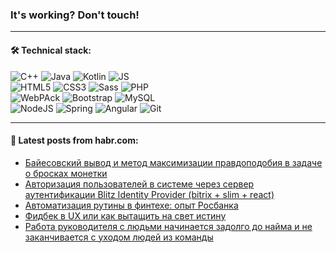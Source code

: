 ### It's working? Don't touch!

---

#### 🛠️ Technical stack:

![C++](https://img.shields.io/badge/C++-informational?logo=c%2B%2B&style=flat&logoColor=white&color=9C033A)
![Java](https://img.shields.io/badge/Java-informational?logo=java&style=flat&logoColor=white&color=007396)
![Kotlin](https://img.shields.io/badge/Kotlin-informational?logo=Kotlin&style=flat&logoColor=white&color=0095D5)
![JS](https://img.shields.io/badge/JS-informational?logo=javaScript&style=flat&logoColor=black&color=F7Df1E) <br>
![HTML5](https://img.shields.io/badge/HTML5-informational?logo=html5&style=flat&logoColor=white&color=E34F26)
![CSS3](https://img.shields.io/badge/CSS3-informational?logo=css3&style=flat&logoColor=white&color=157286)
![Sass](https://img.shields.io/badge/Saas-informational?logo=sass&style=flat&logoColor=white&color=hotpink)
![PHP](https://img.shields.io/badge/PHP-informational?logo=php&style=flat&logoColor=white&color=777BB4) <br>
![WebPAck](https://img.shields.io/badge/WebPack-informational?logo=webPack&style=flat&logoColor=white&color=FF6F00)
![Bootstrap](https://img.shields.io/badge/Bootstrap-informational?logo=Bootstrap&style=flat&logoColor=white&color=7952B3)
![MySQL](https://img.shields.io/badge/MySQL-informational?logo=MySQL&style=flat&logoColor=white&color=00f) <br>
![NodeJS](https://img.shields.io/badge/NodeJS-informational?logo=node.js&style=flat&logoColor=white&color=43853D)
![Spring](https://img.shields.io/badge/Spring-informational?logo=Spring&style=flat&logoColor=white&color=0A9EDC)
![Angular](https://img.shields.io/badge/Vue-informational?logo=vue.js&style=flat&logoColor=white&color=red)
![Git](https://img.shields.io/badge/Git-informational?logo=git&style=flat&logoColor=white&color=darkorange)

___

#### 💬 Latest posts from habr.com:

<!-- BLOG-POST-LIST:START -->
- [Байесовский вывод и метод максимизации правдоподобия в задаче о бросках монетки](https://habr.com/ru/post/658707/?utm_source=habrahabr&utm_medium=rss&utm_campaign=658707)
- [Авторизация пользователей в системе через сервер аутентификации Blitz Identity Provider &lpar;bitrix + slim + react&rpar;](https://habr.com/ru/post/658691/?utm_source=habrahabr&utm_medium=rss&utm_campaign=658691)
- [Автоматизация рутины в финтехе: опыт Росбанка](https://habr.com/ru/post/658665/?utm_source=habrahabr&utm_medium=rss&utm_campaign=658665)
- [Фидбек в UX или как вытащить на свет истину](https://habr.com/ru/post/658659/?utm_source=habrahabr&utm_medium=rss&utm_campaign=658659)
- [Работа руководителя с людьми начинается задолго до найма и не заканчивается с уходом людей из команды](https://habr.com/ru/post/658015/?utm_source=habrahabr&utm_medium=rss&utm_campaign=658015)
<!-- BLOG-POST-LIST:END -->
